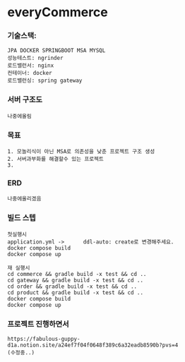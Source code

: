 # everyCommerce

### 기술스택:
    JPA DOCKER SPRINGBOOT MSA MYSQL 
    성능테스트: ngrinder
    로드밸런서: nginx
    컨테이너: docker
    로드밸런싱: spring gateway

### 서버 구조도
    나중에올림
### 목표
    1. 모놀리식이 아닌 MSA로 의존성을 낮춘 프로젝트 구조 생성
    2. 서버과부화를 해결할수 있는 프로젝트
    3. 
### ERD
    나중에올리겠음


### 빌드 스텝
    첫실행시
    application.yml ->      ddl-auto: create로 변경해주세요.
    docker compose build
    docker compose up
    
    재 실행시
    cd commerce && gradle build -x test && cd ..
    cd gateway && gradle build -x test && cd ..
    cd order && gradle build -x test && cd ..
    cd product && gradle build -x test && cd ..
    docker compose build
    docker compose up

### 프로젝트 진행하면서
    https://fabulous-guppy-d1a.notion.site/a24ef7f04f0648f389c6a32eadb8590b?pvs=4
    (수정중..)






